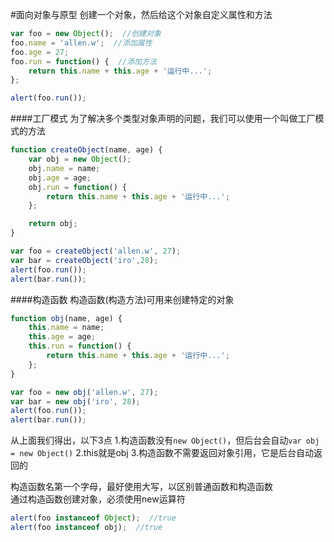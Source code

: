 #面向对象与原型
创建一个对象，然后给这个对象自定义属性和方法
```js
var foo = new Object();  //创建对象
foo.name = 'allen.w';  //添加属性
foo.age = 27;
foo.run = function() {  //添加方法
	return this.name + this.age + '运行中...';
};

alert(foo.run());
```
####工厂模式
为了解决多个类型对象声明的问题，我们可以使用一个叫做工厂模式的方法
```js
function createObject(name, age) {
	var obj = new Object();
	obj.name = name;
	obj.age = age;
	obj.run = function() {
		return this.name + this.age + '运行中...';
	};

	return obj;
}

var foo = createObject('allen.w', 27);
var bar = createObject('iro',28);
alert(foo.run());
alert(bar.run());
```
####构造函数
构造函数(构造方法)可用来创建特定的对象
```js
function obj(name, age) {
	this.name = name;
	this.age = age;
	this.run = function() {
		return this.name + this.age + '运行中...';
	};
}

var foo = new obj('allen.w', 27);
var bar = new obj('iro', 28);
alert(foo.run());
alert(bar.run());
```
从上面我们得出，以下3点
1.构造函数没有`new Object()`，但后台会自动`var obj = new Object()`
2.this就是obj
3.构造函数不需要返回对象引用，它是后台自动返回的       

构造函数名第一个字母，最好使用大写，以区别普通函数和构造函数       
通过构造函数创建对象，必须使用new运算符        
```js
alert(foo instanceof Object);  //true
alert(foo instanceof obj);  //true
```


